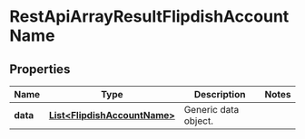 
# RestApiArrayResultFlipdishAccountName

## Properties
Name | Type | Description | Notes
------------ | ------------- | ------------- | -------------
**data** | [**List&lt;FlipdishAccountName&gt;**](FlipdishAccountName.md) | Generic data object. | 



